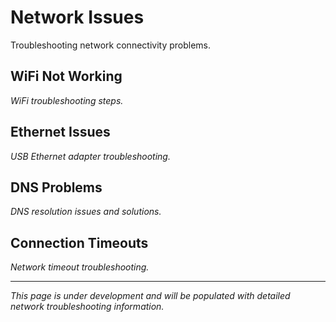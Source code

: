 # Network Issues

Troubleshooting network connectivity problems.

## WiFi Not Working

*WiFi troubleshooting steps.*

## Ethernet Issues

*USB Ethernet adapter troubleshooting.*

## DNS Problems

*DNS resolution issues and solutions.*

## Connection Timeouts

*Network timeout troubleshooting.*

---

*This page is under development and will be populated with detailed network troubleshooting information.*